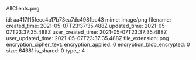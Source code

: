 AllClients.png

id: aa417f15fecc4a17b73ea7dc4981bc43
mime: image/png
filename: 
created_time: 2021-05-07T23:37:35.488Z
updated_time: 2021-05-07T23:37:35.488Z
user_created_time: 2021-05-07T23:37:35.488Z
user_updated_time: 2021-05-07T23:37:35.488Z
file_extension: png
encryption_cipher_text: 
encryption_applied: 0
encryption_blob_encrypted: 0
size: 64681
is_shared: 0
type_: 4